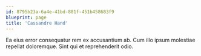 ```yaml
---
id: 8795b23a-6a4e-41bd-881f-451b458683f9
blueprint: page
title: 'Cassandre Hand'
---
```

Ea eius error consequatur rem ex accusantium ab. Cum illo ipsum molestiae repellat doloremque. Sint qui et reprehenderit odio.